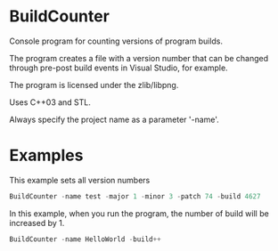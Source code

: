 # BuildCounter
Console program for counting versions of program builds.

The program creates a file with a version number that can be changed
through pre-post build events in Visual Studio, for example.

The program is licensed under the zlib/libpng.

Uses C++03 and STL.


Always specify the project name as a parameter '-name'.

# Examples
This example sets all version numbers
```c++
BuildCounter -name test -major 1 -minor 3 -patch 74 -build 4627
```

In this example, when you run the program, the number of build will be increased by 1.
```c++
BuildCounter -name HelloWorld -build++
```
